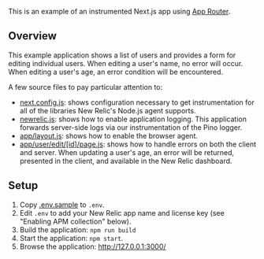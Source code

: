 This is an example of an instrumented Next.js app using
[App Router](https://nextjs.org/docs).

## Overview

This example application shows a list of users and provides a form for editing
individual users. When editing a user's name, no error will occur. When editing
a user's age, an error condition will be encountered.

A few source files to pay particular attention to:

+ [next.config.js](./next.config.js): shows configuration necessary to get
instrumentation for all of the libraries New Relic's Node.js agent supports.
+ [newrelic.js](./newrelic.js): shows how to enable application logging. This
application forwards server-side logs via our instrumentation of the Pino logger.
+ [app/layout.js](app/layout.js): shows how to enable the browser agent.
+ [app/user/edit/[id]/page.js](app/user/edit/%5Bid%5D/page.js): shows how to
handle errors on both the client and server. When updating a user's age, an
error will be returned, presented in the client, and available in the New Relic
dashboard.

## Setup

1. Copy [.env.sample](./.env.sample) to `.env`.
2. Edit `.env` to add your New Relic app name and license key
(see "Enabling APM collection" below).
3. Build the application: `npm run build`
3. Start the application: `npm start`.
4. Browse the application: http://127.0.0.1:3000/

